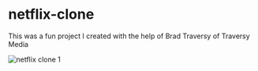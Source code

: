 # netflix-clone
This was a fun project I created with the help of Brad Traversy of Traversy Media

![netflix clone 1](https://user-images.githubusercontent.com/80648658/173262197-e533ad15-9f37-4663-a5a1-64a71b68f899.PNG)
